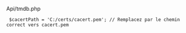 Api/tmdb.php

     $cacertPath = 'C:/certs/cacert.pem'; // Remplacez par le chemin correct vers cacert.pem
